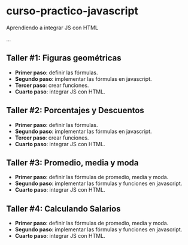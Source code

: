 # curso-practico-javascript

Aprendiendo a integrar JS con HTML

...

## Taller #1: Figuras geométricas

- **Primer paso**: definir las fórmulas.
- **Segundo paso**: implementar las fórmulas en javascript.
- **Tercer paso**: crear funciones.
- **Cuarto paso**: integrar JS con HTML.

## Taller #2: Porcentajes y Descuentos

- **Primer paso**: definir las fórmulas.
- **Segundo paso**: implementar las fórmulas en javascript.
- **Tercer paso**: crear funciones.
- **Cuarto paso**: integrar JS con HTML.

## Taller #3: Promedio, media y moda

- **Primer paso**: definir las fórmulas de promedio, media y moda.
- **Segundo paso**: implementar las fórmulas y funciones en javascript.
- **Cuarto paso**: integrar JS con HTML.

## Taller #4: Calculando Salarios

- **Primer paso**: definir las fórmulas de promedio, media y moda.
- **Segundo paso**: implementar las fórmulas y funciones en javascript.
- **Cuarto paso**: integrar JS con HTML.
